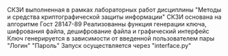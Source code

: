 СКЗИ выполненная в рамках лабораторных работ дисциплины "Методы и средства криптографической защиты информации"
СКЗИ основана на алгоритме Гост 28147-89
Реализованны функция генерации ключа, шифрования файла, дешифрование файла и графический интерфейс
Ключ генерируется в зависимости от введенной пользователем пары "Логин" "Пароль"
Запуск осуществляется через "interface.py"
